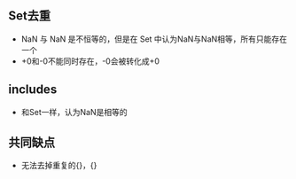 ## Set去重

- NaN 与 NaN 是不恒等的，但是在 Set 中认为NaN与NaN相等，所有只能存在一个
- +0和-0不能同时存在，-0会被转化成+0


## includes

- 和Set一样，认为NaN是相等的

## 共同缺点

- 无法去掉重复的{}，{}
